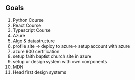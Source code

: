## Goals

1. Python Course
2. React Course
3. Typescript Course
4. Azure
5. Algo & datastructure
6. profile site => deploy to azure=> setup account with azure
7. azure 900 certification
8. setup faith baptist church site in azure
9. setup ur design system with own components
10. MDN
11. Head first design systems
